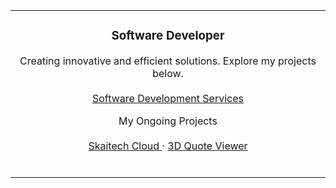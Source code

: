 <meta property="og:url" content="https://al.linkedin.com/in/inerttila" />
<meta name="copyright" content="Inert Tila" />
<meta name="author" content="Inert Tila" />
<meta name="description" content=" I am a Software Developer , with expertise in technologies such as Python and frameworks like Django, FastAPI and Flask. I also have skills in frontend development using JavaScript and Node.js. My passion lies in creating high performance applications by utilizing Docker and Linux for deployment. I have hands on experience in designing e commerce solutions using Medusa with an emphasis on enhancing SEO for improved visibility and performance. I am currently exploring opportunities, within the tech industry.">

<table align="center" border="0" cellpadding="0" cellspacing="0">
  <tr>
    <td align="center">

  <div align="center">
        <h3 align="center">Software Developer</h3>

  <p align="center">
          Creating innovative and efficient solutions. Explore my projects below.
          <br />
          <br />
          <a href="https://inert.netlify.app/"> Software Development Services </a>
        </p>
  </div>

  <p align="center">
        My Ongoing Projects
        <br />
        <br />
        <a href="https://cloud.skaitech.al/login/"> Skaitech Cloud </a>
        ·
        <a href="https://cloud.skaitech.al/3dquoteviewer"> 3D Quote Viewer </a>
  </p>
      <br />
    </td>
  </tr>
</table>
